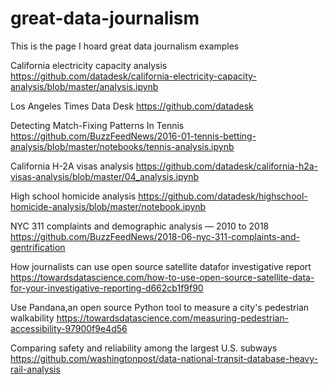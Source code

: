 # great-data-journalism

This is the page I hoard great data journalism examples

California electricity capacity analysis
https://github.com/datadesk/california-electricity-capacity-analysis/blob/master/analysis.ipynb

Los Angeles Times Data Desk
https://github.com/datadesk

Detecting Match-Fixing Patterns In Tennis
https://github.com/BuzzFeedNews/2016-01-tennis-betting-analysis/blob/master/notebooks/tennis-analysis.ipynb

California H-2A visas analysis
https://github.com/datadesk/california-h2a-visas-analysis/blob/master/04_analysis.ipynb

High school homicide analysis
https://github.com/datadesk/highschool-homicide-analysis/blob/master/notebook.ipynb

NYC 311 complaints and demographic analysis — 2010 to 2018
https://github.com/BuzzFeedNews/2018-06-nyc-311-complaints-and-gentrification

How journalists can use open source satellite datafor investigative report
https://towardsdatascience.com/how-to-use-open-source-satellite-data-for-your-investigative-reporting-d662cb1f9f90

Use Pandana,an open source Python tool to measure a city's pedestrian walkability
https://towardsdatascience.com/measuring-pedestrian-accessibility-97900f9e4d56


Comparing safety and reliability among the largest U.S. subways
https://github.com/washingtonpost/data-national-transit-database-heavy-rail-analysis
